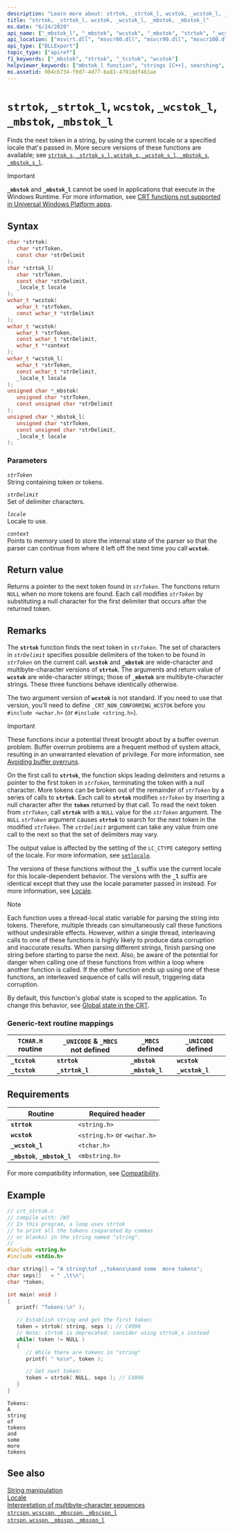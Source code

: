 ```yaml
---
description: "Learn more about: strtok, _strtok_l, wcstok, _wcstok_l, _mbstok, _mbstok_l"
title: "strtok, _strtok_l, wcstok, _wcstok_l, _mbstok, _mbstok_l"
ms.date: "6/24/2020"
api_name: ["_mbstok_l", "_mbstok", "wcstok", "_mbstok", "strtok", "_wcstok_l", "_o__mbstok", "_o__mbstok_l", "_o_strtok", "_o_wcstok"]
api_location: ["msvcrt.dll", "msvcr80.dll", "msvcr90.dll", "msvcr100.dll", "msvcr100_clr0400.dll", "msvcr110.dll", "msvcr110_clr0400.dll", "msvcr120.dll", "msvcr120_clr0400.dll", "ucrtbase.dll", "api-ms-win-crt-multibyte-l1-1-0.dll", "api-ms-win-crt-string-l1-1-0.dll", "api-ms-win-crt-private-l1-1-0.dll"]
api_type: ["DLLExport"]
topic_type: ["apiref"]
f1_keywords: ["_mbstok", "strtok", "_tcstok", "wcstok"]
helpviewer_keywords: ["mbstok_l function", "strings [C++], searching", "tcstok function", "_tcstok function", "_strtok_l function", "strtok function", "mbstok function", "wcstok_l function", "_mbstok function", "tcstok_l function", "tokens, finding in strings", "_mbstok_l function", "wcstok function", "_wcstok_l function", "_tcstok_l function", "strtok_l function"]
ms.assetid: 904cb734-f0d7-4d77-ba81-4791ddf461ae
---
```

# `strtok`, `_strtok_l`, `wcstok`, `_wcstok_l`, `_mbstok`, `_mbstok_l`

Finds the next token in a string, by using the current locale or a specified locale that's passed in. More secure versions of these functions are available; see [`strtok_s`, `_strtok_s_l`, `wcstok_s`, `_wcstok_s_l`, `_mbstok_s`, `_mbstok_s_l`](strtok-s-strtok-s-l-wcstok-s-wcstok-s-l-mbstok-s-mbstok-s-l.md).

> [!IMPORTANT]
> **`_mbstok`** and **`_mbstok_l`** cannot be used in applications that execute in the Windows Runtime. For more information, see [CRT functions not supported in Universal Windows Platform apps](../../cppcx/crt-functions-not-supported-in-universal-windows-platform-apps.md).

## Syntax

```C
char *strtok(
   char *strToken,
   const char *strDelimit
);
char *strtok_l(
   char *strToken,
   const char *strDelimit,
   _locale_t locale
);
wchar_t *wcstok(
   wchar_t *strToken,
   const wchar_t *strDelimit
);
wchar_t *wcstok(
   wchar_t *strToken,
   const wchar_t *strDelimit,
   wchar_t **context
);
wchar_t *wcstok_l(
   wchar_t *strToken,
   const wchar_t *strDelimit,
   _locale_t locale
);
unsigned char *_mbstok(
   unsigned char *strToken,
   const unsigned char *strDelimit
);
unsigned char *_mbstok_l(
   unsigned char *strToken,
   const unsigned char *strDelimit,
   _locale_t locale
);
```

### Parameters

*`strToken`*\
String containing token or tokens.

*`strDelimit`*\
Set of delimiter characters.

*`locale`*\
Locale to use.

*`context`*\
Points to memory used to store the internal state of the parser so that the parser can continue from where it left off the next time you call **`wcstok`**.

## Return value

Returns a pointer to the next token found in *`strToken`*. The functions return `NULL` when no more tokens are found. Each call modifies *`strToken`* by substituting a null character for the first delimiter that occurs after the returned token.

## Remarks

The **`strtok`** function finds the next token in *`strToken`*. The set of characters in *`strDelimit`* specifies possible delimiters of the token to be found in *`strToken`* on the current call. **`wcstok`** and **`_mbstok`** are wide-character and multibyte-character versions of **`strtok`**. The arguments and return value of **`wcstok`** are wide-character strings; those of **`_mbstok`** are multibyte-character strings. These three functions behave identically otherwise.

The two argument version of **`wcstok`** is not standard. If you need to use that version, you'll need to define `_CRT_NON_CONFORMING_WCSTOK` before you `#include <wchar.h>` (or `#include <string.h>`).

> [!IMPORTANT]
> These functions incur a potential threat brought about by a buffer overrun problem. Buffer overrun problems are a frequent method of system attack, resulting in an unwarranted elevation of privilege. For more information, see [Avoiding buffer overruns](/windows/win32/SecBP/avoiding-buffer-overruns).

On the first call to **`strtok`**, the function skips leading delimiters and returns a pointer to the first token in *`strToken`*, terminating the token with a null character. More tokens can be broken out of the remainder of *`strToken`* by a series of calls to **`strtok`**. Each call to **`strtok`** modifies *`strToken`* by inserting a null character after the **`token`** returned by that call. To read the next token from *`strToken`*, call **`strtok`** with a `NULL` value for the *`strToken`* argument. The `NULL` *`strToken`* argument causes **`strtok`** to search for the next token in the modified *`strToken`*. The *`strDelimit`* argument can take any value from one call to the next so that the set of delimiters may vary.

The output value is affected by the setting of the `LC_CTYPE` category setting of the locale. For more information, see [`setlocale`](setlocale-wsetlocale.md).

The versions of these functions without the **`_l`** suffix use the current locale for this locale-dependent behavior. The versions with the **`_l`** suffix are identical except that they use the locale parameter passed in instead. For more information, see [Locale](../locale.md).

> [!NOTE]
> Each function uses a thread-local static variable for parsing the string into tokens. Therefore, multiple threads can simultaneously call these functions without undesirable effects. However, within a single thread, interleaving calls to one of these functions is highly likely to produce data corruption and inaccurate results. When parsing different strings, finish parsing one string before starting to parse the next. Also, be aware of the potential for danger when calling one of these functions from within a loop where another function is called. If the other function ends up using one of these functions, an interleaved sequence of calls will result, triggering data corruption.

By default, this function's global state is scoped to the application. To change this behavior, see [Global state in the CRT](../global-state.md).

### Generic-text routine mappings

|`TCHAR.H` routine|`_UNICODE` & `_MBCS` not defined|`_MBCS` defined|`_UNICODE` defined|
|---------------------|------------------------------------|--------------------|-----------------------|
|**`_tcstok`**|**`strtok`**|**`_mbstok`**|**`wcstok`**|
|**`_tcstok`**|**`_strtok_l`**|**`_mbstok_l`**|**`_wcstok_l`**|

## Requirements

|Routine|Required header|
|-------------|---------------------|
|**`strtok`**|`<string.h>`|
|**`wcstok`**|`<string.h>` or `<wchar.h>`|
|**`_wcstok_l`**|`<tchar.h>`|
|**`_mbstok`**, **`_mbstok_l`**|`<mbstring.h>`|

For more compatibility information, see [Compatibility](../compatibility.md).

## Example

```C
// crt_strtok.c
// compile with: /W3
// In this program, a loop uses strtok
// to print all the tokens (separated by commas
// or blanks) in the string named "string".
//
#include <string.h>
#include <stdio.h>

char string[] = "A string\tof ,,tokens\nand some  more tokens";
char seps[]   = " ,\t\n";
char *token;

int main( void )
{
   printf( "Tokens:\n" );

   // Establish string and get the first token:
   token = strtok( string, seps ); // C4996
   // Note: strtok is deprecated; consider using strtok_s instead
   while( token != NULL )
   {
      // While there are tokens in "string"
      printf( " %s\n", token );

      // Get next token:
      token = strtok( NULL, seps ); // C4996
   }
}
```

```Output
Tokens:
A
string
of
tokens
and
some
more
tokens
```

## See also

[String manipulation](../string-manipulation-crt.md)\
[Locale](../locale.md)\
[Interpretation of multibyte-character sequences](../interpretation-of-multibyte-character-sequences.md)\
[`strcspn`, `wcscspn`, `_mbscspn`, `_mbscspn_l`](strcspn-wcscspn-mbscspn-mbscspn-l.md)\
[`strspn`, `wcsspn`, `_mbsspn`, `_mbsspn_l`](strspn-wcsspn-mbsspn-mbsspn-l.md)
